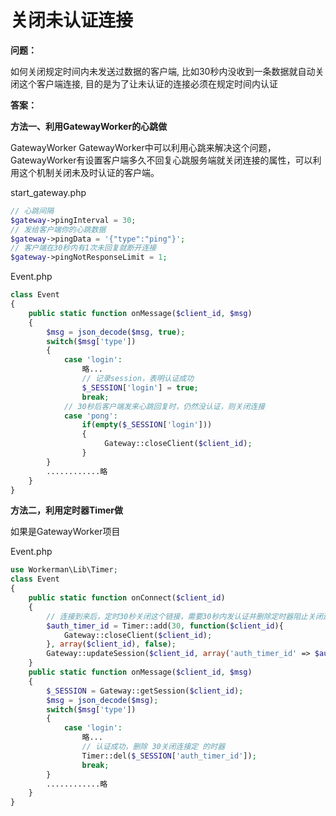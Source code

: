 # 关闭未认证连接
**问题：**

如何关闭规定时间内未发送过数据的客户端,
比如30秒内没收到一条数据就自动关闭这个客户端连接,
目的是为了让未认证的连接必须在规定时间内认证

**答案：**

**方法一、利用GatewayWorker的心跳做**

GatewayWorker
GatewayWorker中可以利用心跳来解决这个问题，GatewayWorker有设置客户端多久不回复心跳服务端就关闭连接的属性，可以利用这个机制关闭未及时认证的客户端。

start_gateway.php
```php
// 心跳间隔
$gateway->pingInterval = 30;
// 发给客户端你的心跳数据
$gateway->pingData = '{"type":"ping"}';
// 客户端在30秒内有1次未回复就断开连接
$gateway->pingNotResponseLimit = 1;
```

Event.php
```php
class Event
{
    public static function onMessage($client_id, $msg)
    {
        $msg = json_decode($msg, true);
        switch($msg['type'])
        {
            case 'login':
                略...
                // 记录session，表明认证成功
                $_SESSION['login'] = true;
                break;
            // 30秒后客户端发来心跳回复时，仍然没认证，则关闭连接
            case 'pong':
                if(empty($_SESSION['login']))
                {
                     Gateway::closeClient($client_id);
                }
        }
        ............略
    }
}
```


**方法二，利用定时器Timer做**

如果是GatewayWorker项目

Event.php
```php
use Workerman\Lib\Timer;
class Event
{
    public static function onConnect($client_id)
    {
        // 连接到来后，定时30秒关闭这个链接，需要30秒内发认证并删除定时器阻止关闭连接的执行
        $auth_timer_id = Timer::add(30, function($client_id){
            Gateway::closeClient($client_id);
        }, array($client_id), false);
        Gateway::updateSession($client_id, array('auth_timer_id' => $auth_timer_id));
    }
    public static function onMessage($client_id, $msg)
    {
        $_SESSION = Gateway::getSession($client_id);
        $msg = json_decode($msg);
        switch($msg['type'])
        {
            case 'login':
                略...
                // 认证成功，删除 30关闭连接定 的时器
                Timer::del($_SESSION['auth_timer_id']);
                break;
        }
        ............略
    }
}
```
